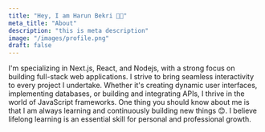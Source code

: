```yaml
---
title: "Hey, I am Harun Bekri 👋🏻"
meta_title: "About"
description: "this is meta description"
image: "/images/profile.png"
draft: false
---
```


I'm specializing in Next.js, React, and Nodejs, with a strong focus on building full-stack web applications. I strive to bring seamless interactivity to every project I undertake. Whether it's creating dynamic user interfaces, implementing databases, or building and integrating APIs, I thrive in the world of JavaScript frameworks. One thing you should know about me is that I am always learning and continuously building new things 😊. I believe lifelong learning is an essential skill for personal and professional growth. 
